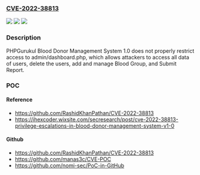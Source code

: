 ### [CVE-2022-38813](https://cve.mitre.org/cgi-bin/cvename.cgi?name=CVE-2022-38813)
![](https://img.shields.io/static/v1?label=Product&message=n%2Fa&color=blue)
![](https://img.shields.io/static/v1?label=Version&message=n%2Fa&color=blue)
![](https://img.shields.io/static/v1?label=Vulnerability&message=n%2Fa&color=brighgreen)

### Description

PHPGurukul Blood Donor Management System 1.0 does not properly restrict access to admin/dashboard.php, which allows attackers to access all data of users, delete the users, add and manage Blood Group, and Submit Report.

### POC

#### Reference
- https://github.com/RashidKhanPathan/CVE-2022-38813
- https://ihexcoder.wixsite.com/secresearch/post/cve-2022-38813-privilege-escalations-in-blood-donor-management-system-v1-0

#### Github
- https://github.com/RashidKhanPathan/CVE-2022-38813
- https://github.com/manas3c/CVE-POC
- https://github.com/nomi-sec/PoC-in-GitHub

